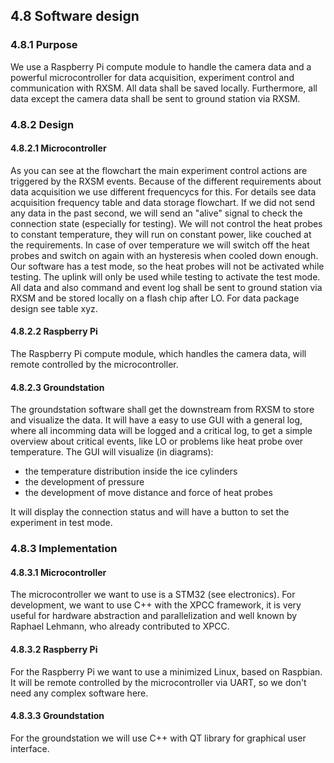  
## 4.8 Software design
 
### 4.8.1 Purpose
We use a Raspberry Pi compute module to handle the camera data and a powerful
microcontroller for data acquisition, experiment control and communication with RXSM.
All data shall be saved locally. Furthermore, all data except the camera data
shall be sent to ground station via RXSM.


### 4.8.2 Design
#### 4.8.2.1 Microcontroller
As you can see at the flowchart the main experiment control actions are triggered by the RXSM events.
Because of the different requirements about data acquisition we use different frequencycs for this. For details see data acquisition frequency table and data storage flowchart.
If we did not send any data in the past second, we will send an "alive" signal to check the connection state (especially for testing).
We will not control the heat probes to constant temperature, they will run on constant power, like couched at the requirements. In case of over temperature we will switch off the heat probes and switch on again with an hysteresis when cooled down enough.
Our software has a test mode, so the heat probes will not be activated while testing.
The uplink will only be used while testing to activate the test mode.
All data and also command and event log shall be sent to ground station via RXSM and be stored locally on a flash chip after LO.
For data package design see table xyz.

#### 4.8.2.2 Raspberry Pi 
The Raspberry Pi compute module, which handles the camera data, will remote controlled by the microcontroller.

#### 4.8.2.3 Groundstation
The groundstation software shall get the downstream from RXSM to store and visualize the data. 
It will have a easy to use GUI with a general log, where all incomming data will be logged and a critical log, to get a simple overview about critical events, like LO or problems like heat probe over temperature.
The GUI will visualize (in diagrams):
* the temperature distribution inside the ice cylinders
* the development of pressure
* the development of move distance and force of heat probes

It will display the connection status and will have a button to set the experiment in test mode.



### 4.8.3 Implementation
#### 4.8.3.1 Microcontroller
The microcontroller we want to use is a STM32 (see electronics). For development, we want to use C++ with the XPCC framework, it is very useful for hardware abstraction and parallelization and well known by Raphael Lehmann, who already contributed to XPCC.

#### 4.8.3.2 Raspberry Pi 
For the Raspberry Pi we want to use a minimized Linux, based on Raspbian. It will be remote controlled by the microcontroller via UART, so we don't need any complex software here.

#### 4.8.3.3 Groundstation
For the groundstation we will use C++ with QT library for graphical user interface.
